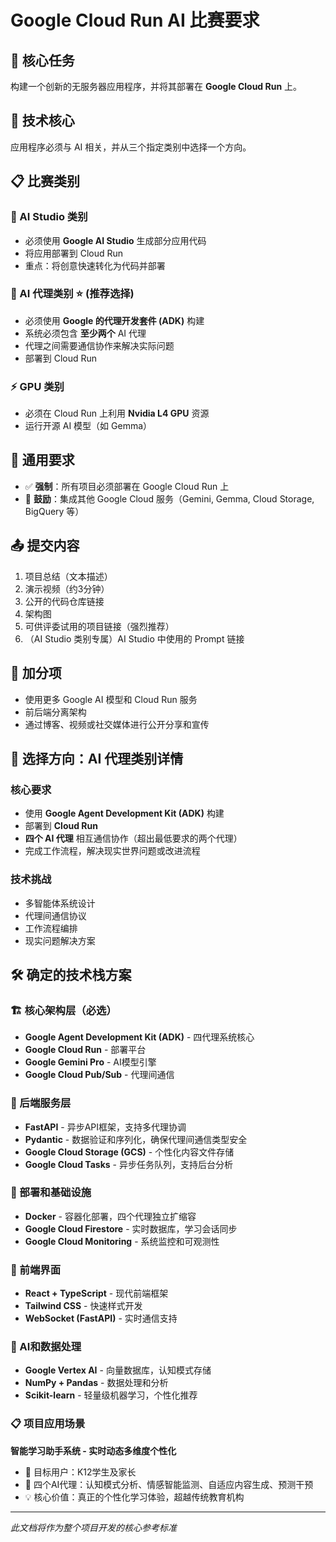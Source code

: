 # Google Cloud Run AI 比赛要求

## 🎯 核心任务
构建一个创新的无服务器应用程序，并将其部署在 **Google Cloud Run** 上。

## 🤖 技术核心
应用程序必须与 AI 相关，并从三个指定类别中选择一个方向。

## 📋 比赛类别

### 🤖 AI Studio 类别
- 必须使用 **Google AI Studio** 生成部分应用代码
- 将应用部署到 Cloud Run
- 重点：将创意快速转化为代码并部署

### 🤝 AI 代理类别 ⭐ (推荐选择)
- 必须使用 **Google 的代理开发套件 (ADK)** 构建
- 系统必须包含 **至少两个** AI 代理
- 代理之间需要通信协作来解决实际问题
- 部署到 Cloud Run

### ⚡ GPU 类别
- 必须在 Cloud Run 上利用 **Nvidia L4 GPU** 资源
- 运行开源 AI 模型（如 Gemma）

## 🔧 通用要求
- ✅ **强制**：所有项目必须部署在 Google Cloud Run 上
- 🎁 **鼓励**：集成其他 Google Cloud 服务（Gemini, Gemma, Cloud Storage, BigQuery 等）

## 📤 提交内容
1. 项目总结（文本描述）
2. 演示视频（约3分钟）
3. 公开的代码仓库链接
4. 架构图
5. 可供评委试用的项目链接（强烈推荐）
6. （AI Studio 类别专属）AI Studio 中使用的 Prompt 链接

## 🌟 加分项
- 使用更多 Google AI 模型和 Cloud Run 服务
- 前后端分离架构
- 通过博客、视频或社交媒体进行公开分享和宣传

## 🎯 选择方向：AI 代理类别详情

### 核心要求
- 使用 **Google Agent Development Kit (ADK)** 构建
- 部署到 **Cloud Run**
- **四个 AI 代理** 相互通信协作（超出最低要求的两个代理）
- 完成工作流程，解决现实世界问题或改进流程

### 技术挑战
- 多智能体系统设计
- 代理间通信协议
- 工作流程编排
- 现实问题解决方案

## 🛠️ 确定的技术栈方案

### 🏗️ 核心架构层（必选）
- **Google Agent Development Kit (ADK)** - 四代理系统核心
- **Google Cloud Run** - 部署平台
- **Google Gemini Pro** - AI模型引擎
- **Google Cloud Pub/Sub** - 代理间通信

### 🔧 后端服务层
- **FastAPI** - 异步API框架，支持多代理协调
- **Pydantic** - 数据验证和序列化，确保代理间通信类型安全
- **Google Cloud Storage (GCS)** - 个性化内容文件存储
- **Google Cloud Tasks** - 异步任务队列，支持后台分析

### 🐳 部署和基础设施
- **Docker** - 容器化部署，四个代理独立扩缩容
- **Google Cloud Firestore** - 实时数据库，学习会话同步
- **Google Cloud Monitoring** - 系统监控和可观测性

### 🎨 前端界面
- **React + TypeScript** - 现代前端框架
- **Tailwind CSS** - 快速样式开发
- **WebSocket (FastAPI)** - 实时通信支持

### 🧠 AI和数据处理
- **Google Vertex AI** - 向量数据库，认知模式存储
- **NumPy + Pandas** - 数据处理和分析
- **Scikit-learn** - 轻量级机器学习，个性化推荐

### 📋 项目应用场景
**智能学习助手系统 - 实时动态多维度个性化**
- 🎯 目标用户：K12学生及家长
- 🧠 四个AI代理：认知模式分析、情感智能监测、自适应内容生成、预测干预
- 💡 核心价值：真正的个性化学习体验，超越传统教育机构

---
*此文档将作为整个项目开发的核心参考标准*